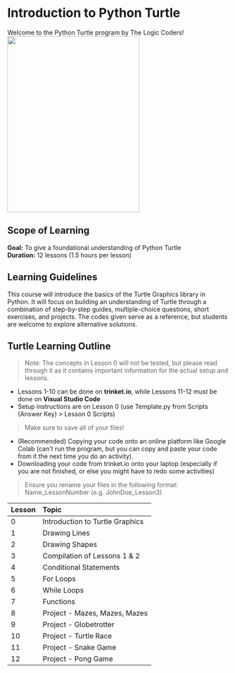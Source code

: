 # Introduction to Python Turtle
Welcome to the Python Turtle program by The Logic Coders!  
<img src="https://github.com/The-Logic-Coders/turtle-program/assets/97239180/c1d657c5-8f51-48e4-ae4e-dacc94b6122e" width="300" height="400">

## Scope of Learning
**Goal:** To give a foundational understanding of Python Turtle  
**Duration:** 12 lessons (1.5 hours per lesson)

## Learning Guidelines
This course will introduce the basics of the Turtle Graphics library in Python. It will focus on building an understanding of Turtle through a combination of step-by-step guides, multiple-choice questions, short exercises, and projects. The codes given serve as a reference, but students are welcome to explore alternative solutions.

## Turtle Learning Outline
> Note: The concepts in Lesson 0 will not be tested, but please read through it as it contains important information for the actual setup and lessons.
- Lessons 1-10 can be done on **trinket.io**, while Lessons 11-12 must be done on **Visual Studio Code**
- Setup instructions are on Lesson 0 (use Template.py from Scripts (Answer Key) > Lesson 0 Scripts)

> Make sure to save all of your files!
- (Recommended) Copying your code onto an online platform like Google Colab (can't run the program, but you can copy and paste your code from it the next time you do an activity).
- Downloading your code from trinket.io onto your laptop (especially if you are not finished, or else you might have to redo some activities)

> Ensure you rename your files in the following format: Name_LessonNumber (e.g. JohnDoe_Lesson3)

| **Lesson** | **Topic** |
| :----- | :----- |
| 0 | Introduction to Turtle Graphics |
| 1 | Drawing Lines |
| 2 | Drawing Shapes |
| 3 | Compilation of Lessons 1 & 2 |
| 4 | Conditional Statements |
| 5 | For Loops |
| 6 | While Loops |
| 7 | Functions |
| 8 | Project - Mazes, Mazes, Mazes |
| 9 | Project - Globetrotter |
| 10 | Project - Turtle Race |
| 11 | Project - Snake Game |
| 12 | Project - Pong Game |